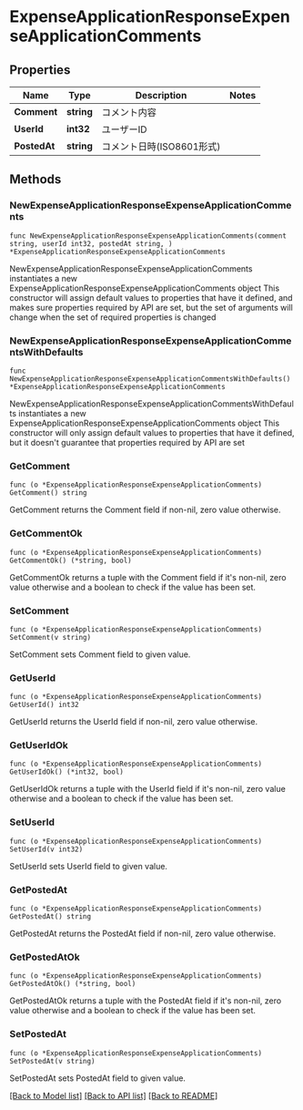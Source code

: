 # ExpenseApplicationResponseExpenseApplicationComments

## Properties

Name | Type | Description | Notes
------------ | ------------- | ------------- | -------------
**Comment** | **string** | コメント内容 | 
**UserId** | **int32** | ユーザーID | 
**PostedAt** | **string** | コメント日時(ISO8601形式) | 

## Methods

### NewExpenseApplicationResponseExpenseApplicationComments

`func NewExpenseApplicationResponseExpenseApplicationComments(comment string, userId int32, postedAt string, ) *ExpenseApplicationResponseExpenseApplicationComments`

NewExpenseApplicationResponseExpenseApplicationComments instantiates a new ExpenseApplicationResponseExpenseApplicationComments object
This constructor will assign default values to properties that have it defined,
and makes sure properties required by API are set, but the set of arguments
will change when the set of required properties is changed

### NewExpenseApplicationResponseExpenseApplicationCommentsWithDefaults

`func NewExpenseApplicationResponseExpenseApplicationCommentsWithDefaults() *ExpenseApplicationResponseExpenseApplicationComments`

NewExpenseApplicationResponseExpenseApplicationCommentsWithDefaults instantiates a new ExpenseApplicationResponseExpenseApplicationComments object
This constructor will only assign default values to properties that have it defined,
but it doesn't guarantee that properties required by API are set

### GetComment

`func (o *ExpenseApplicationResponseExpenseApplicationComments) GetComment() string`

GetComment returns the Comment field if non-nil, zero value otherwise.

### GetCommentOk

`func (o *ExpenseApplicationResponseExpenseApplicationComments) GetCommentOk() (*string, bool)`

GetCommentOk returns a tuple with the Comment field if it's non-nil, zero value otherwise
and a boolean to check if the value has been set.

### SetComment

`func (o *ExpenseApplicationResponseExpenseApplicationComments) SetComment(v string)`

SetComment sets Comment field to given value.


### GetUserId

`func (o *ExpenseApplicationResponseExpenseApplicationComments) GetUserId() int32`

GetUserId returns the UserId field if non-nil, zero value otherwise.

### GetUserIdOk

`func (o *ExpenseApplicationResponseExpenseApplicationComments) GetUserIdOk() (*int32, bool)`

GetUserIdOk returns a tuple with the UserId field if it's non-nil, zero value otherwise
and a boolean to check if the value has been set.

### SetUserId

`func (o *ExpenseApplicationResponseExpenseApplicationComments) SetUserId(v int32)`

SetUserId sets UserId field to given value.


### GetPostedAt

`func (o *ExpenseApplicationResponseExpenseApplicationComments) GetPostedAt() string`

GetPostedAt returns the PostedAt field if non-nil, zero value otherwise.

### GetPostedAtOk

`func (o *ExpenseApplicationResponseExpenseApplicationComments) GetPostedAtOk() (*string, bool)`

GetPostedAtOk returns a tuple with the PostedAt field if it's non-nil, zero value otherwise
and a boolean to check if the value has been set.

### SetPostedAt

`func (o *ExpenseApplicationResponseExpenseApplicationComments) SetPostedAt(v string)`

SetPostedAt sets PostedAt field to given value.



[[Back to Model list]](../README.md#documentation-for-models) [[Back to API list]](../README.md#documentation-for-api-endpoints) [[Back to README]](../README.md)



